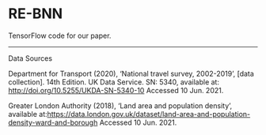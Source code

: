 # RE-BNN
TensorFlow code for our paper.


______________________________________________________________________________________________________________________________________________________________

Data Sources

Department for Transport (2020), ‘National travel survey, 2002-2019’, [data collection]. 14th Edition. UK Data Service. SN: 5340, available at: http://doi.org/10.5255/UKDA-SN-5340-10 Accessed 10 Jun. 2021.

Greater London Authority  (2018), ‘Land area and population density’, available at:https://data.london.gov.uk/dataset/land-area-and-population-density-ward-and-borough Accessed 10 Jun. 2021.
